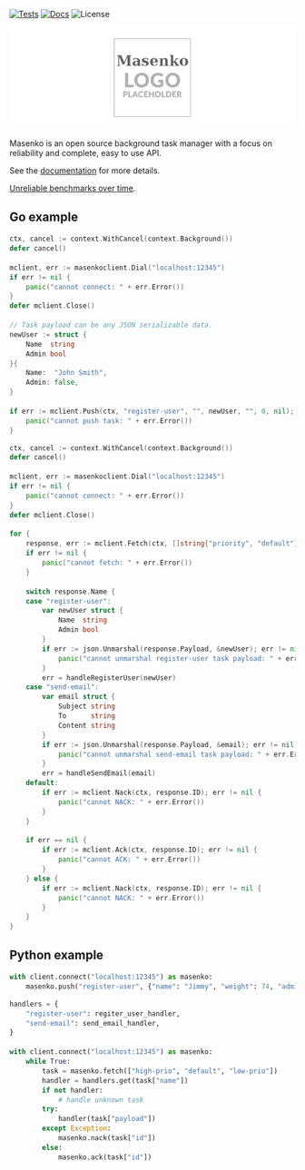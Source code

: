 
[![Tests](https://github.com/husio/masenko/workflows/Test/badge.svg)](https://github.com/husio/masenko/actions)
[![Docs](https://readthedocs.org/projects/masenko/badge/?version=latest&style=flat)](https://masenko.readthedocs.io/en/latest/)
![License](https://img.shields.io/badge/license-MIT-blue.svg)


![Logo](assets/masenko_logo.png)


Masenko is an open source background task manager with a focus on reliability
and complete, easy to use API.


See the [documentation](https://masenko.readthedocs.io/en/latest/) for more details.

[Unreliable benchmarks over time](http://benchsrv.herokuapp.com/).


## Go example


```go
ctx, cancel := context.WithCancel(context.Background())
defer cancel()

mclient, err := masenkoclient.Dial("localhost:12345")
if err != nil {
	panic("cannot connect: " + err.Error())
}
defer mclient.Close()

// Task payload can be any JSON serializable data.
newUser := struct {
	Name  string
	Admin bool
}{
	Name:  "John Smith",
	Admin: false,
}

if err := mclient.Push(ctx, "register-user", "", newUser, "", 0, nil); err != nil {
	panic("cannot push task: " + err.Error())
}
```

```go
ctx, cancel := context.WithCancel(context.Background())
defer cancel()

mclient, err := masenkoclient.Dial("localhost:12345")
if err != nil {
	panic("cannot connect: " + err.Error())
}
defer mclient.Close()

for {
	response, err := mclient.Fetch(ctx, []string{"priority", "default"})
	if err != nil {
		panic("cannot fetch: " + err.Error())
	}

	switch response.Name {
	case "register-user":
		var newUser struct {
			Name  string
			Admin bool
		}
		if err := json.Unmarshal(response.Payload, &newUser); err != nil {
			panic("cannot unmarshal register-user task payload: " + err.Error())
		}
		err = handleRegisterUser(newUser)
	case "send-email":
		var email struct {
			Subject string
			To      string
			Content string
		}
		if err := json.Unmarshal(response.Payload, &email); err != nil {
			panic("cannot unmarshal send-email task payload: " + err.Error())
		}
		err = handleSendEmail(email)
	default:
		if err := mclient.Nack(ctx, response.ID); err != nil {
			panic("cannot NACK: " + err.Error())
		}
	}

	if err == nil {
		if err := mclient.Ack(ctx, response.ID); err != nil {
			panic("cannot ACK: " + err.Error())
		}
	} else {
		if err := mclient.Nack(ctx, response.ID); err != nil {
			panic("cannot NACK: " + err.Error())
		}
	}
}
```


## Python example

```python
with client.connect("localhost:12345") as masenko:
    masenko.push("register-user", {"name": "Jimmy", "weight": 74, "admin": False})
```

```python
handlers = {
    "register-user": regiter_user_handler,
    "send-email": send_email_handler,
}

with client.connect("localhost:12345") as masenko:
    while True:
        task = masenko.fetch(["high-prio", "default", "low-prio"])
        handler = handlers.get(task["name"])
        if not handler:
            # handle unknown task
        try:
            handler(task["payload"])
        except Exception:
            masenko.nack(task["id"])
        else:
            masenko.ack(task["id"])
```
